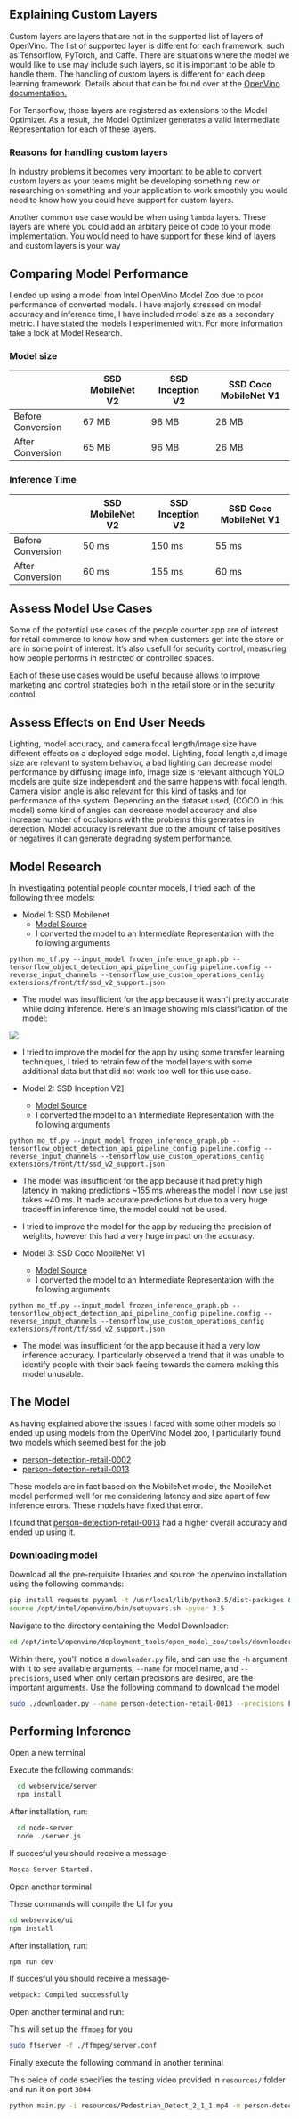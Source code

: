 

## Explaining Custom Layers

Custom layers are layers that are not in the supported list of layers of OpenVino. The list of supported layer is different for each framework, such as Tensorflow, PyTorch, and Caffe. There are situations where the model we would like to use may include such layers, so it is important to be able to handle them. The handling of custom layers is different for each deep learning framework. Details about that can be found over at the [OpenVino documentation.]( https://docs.openvinotoolkit.org/2019_R3/_docs_MO_DG_prepare_model_customize_model_optimizer_Customize_Model_Optimizer.html)

For Tensorflow, those layers are registered as extensions to the Model Optimizer. As a result, the Model Optimizer generates a valid Intermediate Representation for each of these layers.

### Reasons for handling custom layers

In industry problems it becomes very important to be able to convert custom layers as your teams might be developing something new or researching on something and your application to work smoothly you would need to know how you could have support for custom layers.

Another common use case would be when using `lambda` layers. These layers are where you could add an arbitary peice of code to your model implementation. You would need to have support for these kind of layers and custom layers is your way 

## Comparing Model Performance

I ended up using a model from Intel OpenVino Model Zoo due to poor performance of converted models. I have majorly stressed on model accuracy and inference time, I have included model size as a secondary metric. I have stated the models I experimented with. For more information take a look at Model Research.

### Model size

| |SSD MobileNet V2|SSD Inception V2|SSD Coco MobileNet V1|
|-|-|-|-|
|Before Conversion|67 MB|98 MB|28 MB|
|After Conversion|65 MB|96 MB|26 MB|

### Inference Time

| |SSD MobileNet V2|SSD Inception V2|SSD Coco MobileNet V1|
|-|-|-|-|
|Before Conversion|50 ms|150 ms|55 ms|
|After Conversion|60 ms|155 ms|60 ms|

## Assess Model Use Cases

Some of the potential use cases of the people counter app are of interest for retail commerce to know how and when customers get into the store or are in some point of interest. It’s also usefull for security control, measuring how people performs in restricted or controlled spaces.

Each of these use cases would be useful because allows to improve marketing and control strategies both in the retail store or in the security control.

## Assess Effects on End User Needs

Lighting, model accuracy, and camera focal length/image size have different effects on a
deployed edge model.
Lighting, focal length a,d image size are relevant to system behavior, a bad lighting can decrease model performance by diffusing image info, image size is relevant although YOLO models are quite size independent and the same happens with focal length.
Camera vision angle is also relevant for this kind of tasks and for performance of the system. Depending on the dataset used, (COCO in this model) some kind of angles can decrease model accuracy and also increase number of occlusions with the problems this generates in detection.
Model accuracy is relevant due to the amount of false positives or negatives it can generate degrading system performance.

## Model Research

In investigating potential people counter models, I tried each of the following three models:

- Model 1: SSD Mobilenet
  - [Model Source](https://github.com/tensorflow/models/blob/master/research/object_detection/g3doc/detection_model_zoo.md)
  - I converted the model to an Intermediate Representation with the following arguments
  
```
python mo_tf.py --input_model frozen_inference_graph.pb --tensorflow_object_detection_api_pipeline_config pipeline.config --reverse_input_channels --tensorflow_use_custom_operations_config extensions/front/tf/ssd_v2_support.json
```

  - The model was insufficient for the app because it wasn't pretty accurate while doing inference. Here's an image showing mis classification of the model:

![](images/wrong_detection.PNG)

  - I tried to improve the model for the app by using some transfer learning techniques, I tried to retrain few of the model layers with some additional data but that did not work too well for this use case.
  
- Model 2: SSD Inception V2]
  - [Model Source](http://download.tensorflow.org/models/object_detection/ssd_inception_v2_coco_2018_01_28.tar.gz)
  - I converted the model to an Intermediate Representation with the following arguments
  
```
python mo_tf.py --input_model frozen_inference_graph.pb --tensorflow_object_detection_api_pipeline_config pipeline.config --reverse_input_channels --tensorflow_use_custom_operations_config extensions/front/tf/ssd_v2_support.json
```
  
  - The model was insufficient for the app because it had pretty high latency in making predictions ~155 ms whereas the model I now use just takes ~40 ms. It made accurate predictions but due to a very huge tradeoff in inference time, the model could not be used.
  - I tried to improve the model for the app by reducing the precision of weights, however this had a very huge impact on the accuracy.

- Model 3: SSD Coco MobileNet V1
  - [Model Source](http://download.tensorflow.org/models/object_detection/ssd_inception_v2_coco_2018_01_28.tar.gz)
  - I converted the model to an Intermediate Representation with the following arguments

```
python mo_tf.py --input_model frozen_inference_graph.pb --tensorflow_object_detection_api_pipeline_config pipeline.config --reverse_input_channels --tensorflow_use_custom_operations_config extensions/front/tf/ssd_v2_support.json
```

  - The model was insufficient for the app because it had a very low inference accuracy. I particularly observed a trend that it was unable to identify people with their back facing towards the camera making this model unusable.

## The Model

As having explained above the issues I faced with some other models so I ended up using models from the OpenVino Model zoo, I particularly found two models which seemed best for the job
 
- [person-detection-retail-0002](https://docs.openvinotoolkit.org/latest/person-detection-retail-0002.html)
- [person-detection-retail-0013](https://docs.openvinotoolkit.org/latest/_models_intel_person_detection_retail_0013_description_person_detection_retail_0013.html)

These models are in fact based on the MobileNet model, the MobileNet model performed well for me considering latency and size apart of few inference errors. These models have fixed that error.

I found that [person-detection-retail-0013](https://docs.openvinotoolkit.org/latest/_models_intel_person_detection_retail_0013_description_person_detection_retail_0013.html) had a higher overall accuracy and ended up using it.

### Downloading model

Download all the pre-requisite libraries and source the openvino installation using the following commands:

```sh
pip install requests pyyaml -t /usr/local/lib/python3.5/dist-packages && clear && 
source /opt/intel/openvino/bin/setupvars.sh -pyver 3.5
```

Navigate to the directory containing the Model Downloader:

```sh
cd /opt/intel/openvino/deployment_tools/open_model_zoo/tools/downloader
```

Within there, you'll notice a `downloader.py` file, and can use the `-h` argument with it to see available arguments, `--name` for model name, and `--precisions`, used when only certain precisions are desired, are the important arguments. Use the following command to download the model

```sh
sudo ./downloader.py --name person-detection-retail-0013 --precisions FP16 -o /home/workspace
```

## Performing Inference

Open a new terminal

Execute the following commands:

```sh
  cd webservice/server
  npm install
```
After installation, run:

```sh
  cd node-server
  node ./server.js
```

If succesful you should receive a message-

```sh
Mosca Server Started.
```

Open another terminal

These commands will compile the UI for you

```sh
cd webservice/ui
npm install
```

After installation, run:

```sh
npm run dev
```

If succesful you should receive a message-

```sh
webpack: Compiled successfully
```

Open another terminal and run:

This will set up the `ffmpeg` for you

```sh
sudo ffserver -f ./ffmpeg/server.conf
```

Finally execute the following command in another terminal

This peice of code specifies the testing video provided in `resources/` folder and run it on port `3004`

```sh
python main.py -i resources/Pedestrian_Detect_2_1_1.mp4 -m person-detection-retail-0013/FP32/person-detection-retail-0013.xml -l /opt/intel/openvino/deployment_tools/inference_engine/lib/intel64/libcpu_extension_sse4.so -d CPU -pt 0.6 | ffmpeg -v warning -f rawvideo -pixel_format bgr24 -video_size 768x432 -framerate 24 -i - http://0.0.0.0:3004/fac.ffm
```

